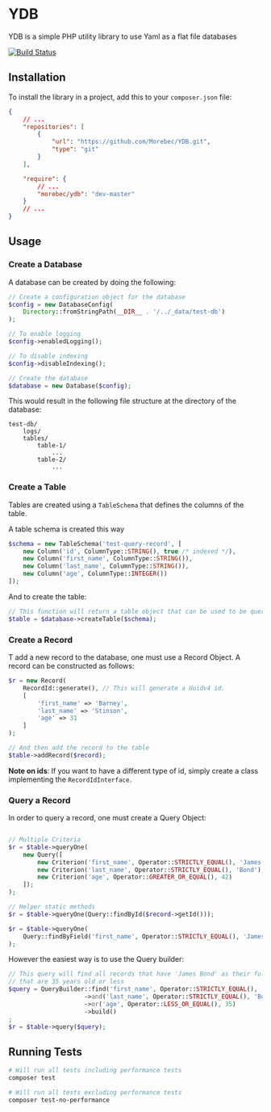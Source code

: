 # YDB
YDB is a simple PHP utility library to use Yaml as a flat file databases

[![Build Status](https://travis-ci.com/Morebec/YDB.svg?branch=master)](https://travis-ci.com/Morebec/YDB)

## Installation
To install the library in a project, add this to your `composer.json` file:

```json
{
    // ...
    "repositories": [
        {
            "url": "https://github.com/Morebec/YDB.git",
            "type": "git"
        }
    ],

    "require": {
        // ...
        "morebec/ydb": "dev-master"
    }
    // ...
}
```

## Usage
### Create a Database
A database can be created by doing the following:

```php
// Create a configuration object for the database
$config = new DatabaseConfig(
    Directory::fromStringPath(__DIR__ . '/../_data/test-db')
);

// To enable logging
$config->enabledLogging();

// To disable indexing
$config->disableIndexing();

// Create the database
$database = new Database($config);
```

This would result in the following file structure at the directory of the database:

```
test-db/
    logs/
    tables/
        table-1/
            ...
        table-2/
            ...
```


### Create a Table
Tables are created using a `TableSchema` that defines the columns of the table.

A table schema is created this way
```php
$schema = new TableSchema('test-query-record', [
    new Column('id', ColumnType::STRING(), true /* indexed */),
    new Column('first_name', ColumnType::STRING()),
    new Column('last_name', ColumnType::STRING()),
    new Column('age', ColumnType::INTEGER())
]);
```

And to create the table: 

```php
// This function will return a table object that can be used to be queried
$table = $database->createTable($schema);
```

### Create a Record
T add a new record to the database, one must use a Record Object.
A record can be constructed as follows:

```php
$r = new Record(
    RecordId::generate(), // This will generate a Uuidv4 id.
    [
        'first_name' => 'Barney',
        'last_name' => 'Stinson',
        'age' => 31
    ]
);

// And then add the record to the table
$table->addRecord($record);
```

**Note on ids**: If you want to have a different type of id, simply create a class 
implementing the `RecordIdInterface`.

### Query a Record
In order to query a record, one must create a Query Object:

```php

// Multiple Criteria
$r = $table->queryOne(
    new Query([
        new Criterion('first_name', Operator::STRICTLY_EQUAL(), 'James'),
        new Criterion('last_name', Operator::STRICTLY_EQUAL(), 'Bond'),
        new Criterion('age', Operator::GREATER_OR_EQUAL(), 42)
    ]);
);

// Helper static methods
$r = $table->queryOne(Query::findById($record->getId()));

$r = $table->queryOne(
    Query::findByField('first_name', Operator::STRICTLY_EQUAL(), 'James')
);
```

However the easiest way is to use the Query builder:

```php
// This query will find all records that have 'James Bond' as their full name or
// that are 35 years old or less
$query = QueryBuilder::find('first_name', Operator::STRICTLY_EQUAL(), 'James')
                     ->and('last_name', Operator::STRICTLY_EQUAL(), 'Bond')
                     ->or('age', Operator::LESS_OR_EQUAL(), 35)
                     ->build()
;
$r = $table->query($query);
```

## Running Tests

```bash
# Will run all tests including performance tests
composer test

# Will run all tests excluding performance tests
composer test-no-performance
```



